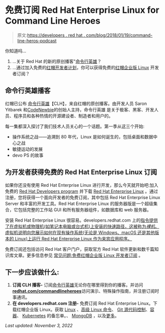 # 免费订阅 Red Hat Enterprise Linux for Command Line Heroes

> 原文:[https://developers . red hat . com/blog/2018/01/19/command-line-heros-podcast](https://developers.redhat.com/blog/2018/01/19/command-line-heros-podcast)

你知道吗...

1.  ...关于 Red Hat 的新的原创播客"[命令行英雄](http://smarturl.it/commandlineheroes)？
2.  ...通过加入免费的[红帽开发者计划](https://developers.redhat.com)，你可以获得免费的[红帽企业版 Linux](https://developers.redhat.com/products/rhel/overview/) 开发者订阅？

## 命令行英雄播客

红帽已公布 [命令行英雄](http://smarturl.it/commandlineheroes)【CLH】，来自红帽的原创播客。由开发人员 Saron Yitbarek 和[CodeNewbie](https://www.codenewbie.org/)的创始人主持，命令行英雄 是关于极客、黑客、开发人员、程序员和各种热情的开源建设者、制造者和用户的。

每一集都深入探讨了我们技术人员关心的一个话题。第一季从这三个开始:

*   操作系统之战——追溯到 80 年代，Linux 是如何诞生的，包括桌面和数据中心之战
*   敏捷运动的发展
*   devo PS 的故事

## 为开发者获得免费的 Red Hat Enterprise Linux 订阅

如果你还没有使用 Red Hat Enterprise Linux 进行开发，那么今天就开始吧:加入免费的 [Red Hat Developers program](https://developers.redhat.com) 并下载 [Red Hat Enterprise Linux](https://developers.redhat.com/products/rhel/download/) 。通过注册，您将获得一个面向开发者的免费订阅，其中包括 Red Hat Enterprise Linux Server 和丰富的开发工具。Red Hat Enterprise Linux 的服务器版是一个超级集合，它包括完整的工作站 GUI 和所有服务器组件，如数据库和 web 服务器。

安装 Red Hat Enterprise Linux 很容易。developers.redhat.com 上的[指令提供了在虚拟机或物理机(如笔记本电脑或台式机)上安装的快速路径，这被称为*裸机*。虚拟机说明向您展示如何在现有操作系统(无论是 Windows、macOS 还是其他版本的 Linux)上运行 Red Hat Enterprise Linux 作为来宾应用程序。](https://developers.redhat.com/products/rhel/hello-world/)

免费订阅还包括访问 Red Hat 客户门户，获取官方 Red Hat 软件更新和数千篇知识库文章。更多信息参见 [常见问题:免费红帽企业版 Linux 开发者订阅](https://developers.redhat.com/articles/faqs-no-cost-red-hat-enterprise-linux/) 。

## **下一步应该做什么:**

1.  ****订阅 CLH 播客-**** 订阅[命令行英雄](http://smarturl.it/commandlineheroes)无论你在哪里得到你的播客。并访问[**redhat.com/commandlineheroes**](http://redhat.com/commandlineheroes)访问演示、特殊操作指南，并注册订阅时事通讯。
2.  **在 developers.redhat.com 注册-** 免费订阅 Red Hat Enterprise Linux。下载红帽企业版 Linux。获取 [Linux](https://developers.redhat.com/cheat-sheets/linux-commands-cheat-sheet-old) 、[高级 Linux 命令](https://developers.redhat.com/cheat-sheets/advanced-linux-commands/)、 [Git 源代码控制](https://developers.redhat.com/cheat-sheets/git/)、[容器](https://developers.redhat.com/cheat-sheets/containers)、 [Kubernetes](https://developers.redhat.com/cheat-sheets/kubernetes-old) 的备忘单。、 [MongoDB](https://developers.redhat.com/cheat-sheets/mongodb-cheat-sheet-old) ，以及[更多](https://developers.redhat.com/search/?f=sys_type%7Echeatsheet)。

*Last updated: November 3, 2022*